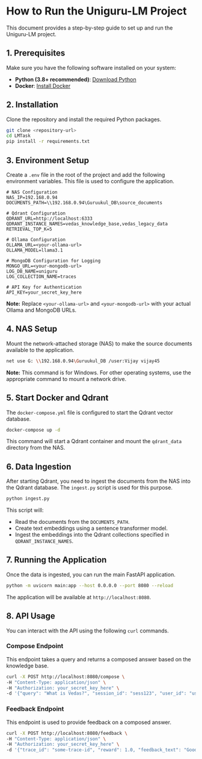 # How to Run the Uniguru-LM Project

This document provides a step-by-step guide to set up and run the Uniguru-LM project.

## 1. Prerequisites

Make sure you have the following software installed on your system:

- **Python (3.8+ recommended)**: [Download Python](https://www.python.org/downloads/)
- **Docker**: [Install Docker](https://docs.docker.com/get-docker/)

## 2. Installation

Clone the repository and install the required Python packages.

```bash
git clone <repository-url>
cd LMTask
pip install -r requirements.txt
```

## 3. Environment Setup

Create a `.env` file in the root of the project and add the following environment variables. This file is used to configure the application.

```
# NAS Configuration
NAS_IP=192.168.0.94
DOCUMENTS_PATH=\\192.168.0.94\Guruukul_DB\source_documents

# Qdrant Configuration
QDRANT_URL=http://localhost:6333
QDRANT_INSTANCE_NAMES=vedas_knowledge_base,vedas_legacy_data
RETRIEVAL_TOP_K=5

# Ollama Configuration
OLLAMA_URL=<your-ollama-url>
OLLAMA_MODEL=llama3.1

# MongoDB Configuration for Logging
MONGO_URL=<your-mongodb-url>
LOG_DB_NAME=uniguru
LOG_COLLECTION_NAME=traces

# API Key for Authentication
API_KEY=your_secret_key_here
```

**Note:** Replace `<your-ollama-url>` and `<your-mongodb-url>` with your actual Ollama and MongoDB URLs.

## 4. NAS Setup

Mount the network-attached storage (NAS) to make the source documents available to the application.

```bash
net use G: \\192.168.0.94\Guruukul_DB /user:Vijay vijay45
```

**Note:** This command is for Windows. For other operating systems, use the appropriate command to mount a network drive.

## 5. Start Docker and Qdrant

The `docker-compose.yml` file is configured to start the Qdrant vector database.

```bash
docker-compose up -d
```

This command will start a Qdrant container and mount the `qdrant_data` directory from the NAS.

## 6. Data Ingestion

After starting Qdrant, you need to ingest the documents from the NAS into the Qdrant database. The `ingest.py` script is used for this purpose.

```bash
python ingest.py
```

This script will:
- Read the documents from the `DOCUMENTS_PATH`.
- Create text embeddings using a sentence transformer model.
- Ingest the embeddings into the Qdrant collections specified in `QDRANT_INSTANCE_NAMES`.

## 7. Running the Application

Once the data is ingested, you can run the main FastAPI application.

```bash
python -m uvicorn main:app --host 0.0.0.0 --port 8080 --reload
```

The application will be available at `http://localhost:8080`.

## 8. API Usage

You can interact with the API using the following `curl` commands.

### Compose Endpoint

This endpoint takes a query and returns a composed answer based on the knowledge base.

```bash
curl -X POST http://localhost:8080/compose \
-H "Content-Type: application/json" \
-H "Authorization: your_secret_key_here" \
-d '{"query": "What is Vedas?", "session_id": "sess123", "user_id": "user456"}'
```

### Feedback Endpoint

This endpoint is used to provide feedback on a composed answer.

```bash
curl -X POST http://localhost:8080/feedback \
-H "Content-Type: application/json" \
-H "Authorization: your_secret_key_here" \
-d '{"trace_id": "some-trace-id", "reward": 1.0, "feedback_text": "Good response"}'
```
